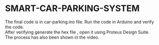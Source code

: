 # SMART-CAR-PARKING-SYSTEM

The final code is in car-parking.ino file. Run the code in Arduino and verify the code.<br>
After verifying generate the hex file , open it using Proteus Design Suite.<br>
The process has also been shown in the video.
